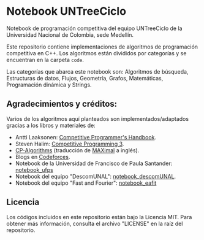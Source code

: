 # Notebook UNTreeCiclo

Notebook de programación competitiva del equipo UNTreeCiclo de la Universidad Nacional de Colombia, sede Medellín.

Este repositorio contiene implementaciones de algoritmos de programación competitiva en C++. Los algoritmos están divididos por categorías y se encuentran en la carpeta `code`.

Las categorías que abarca este notebook son: Algoritmos de búsqueda, Estructuras de datos, Flujos, Geometría, Grafos, Matemáticas, Programación dinámica y Strings.

## Agradecimientos y créditos:

Varios de los algoritmos aquí planteados son implementados/adaptados gracias a los libros y materiales de:

* Antti Laaksonen: [Competitive Programmer's Handbook](https://cses.fi/book/).
* Steven Halim: [Competitive Programming 3](http://cpbook.net/).
* [CP-Algorithms](https://cp-algorithms.com/) (traducción de [MAXimal](http://e-maxx.ru/algo/) a inglés).
* Blogs en [Codeforces](http://codeforces.com/).
* Notebook de la Universidad de Francisco de Paula Santander: [notebook_ufps](https://github.com/ProgramacionCompetitivaUFPS/notebook)
* Notebook del equipo "DescomUNAL": [notebook_descomUNAL](https://github.com/mavd09/notebook_unal).
* Notebook del equipo "Fast and Fourier": [notebook_eafit](https://github.com/scanof/Competitive-Programming-Notebook)

## Licencia

Los códigos incluidos en este repositorio están bajo la Licencia MIT. Para obtener más información, consulta el archivo "LICENSE" en la raíz del repositorio.
